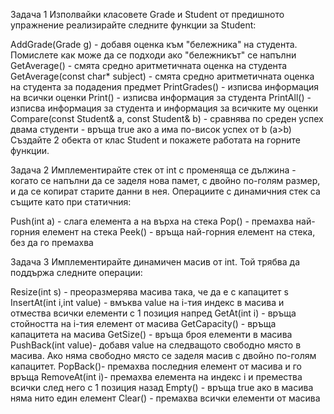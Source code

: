 Задача 1
Изполвайки класовете Grade и Student от предишното упражнение реализирайте следните функции за Student:

AddGrade(Grade g) - добавя оценка към "бележника" на студента. Помислете как може да се подходи ако "бележникът" се напълни
GetAverage() - смята средно аритметичната оценка на студента
GetAverage(const char* subject) - смята средно аритметичната оценка на студента за подадения предмет
PrintGrades() - изписва информация на всички оценки
Print() - изписва информация за студента
PrintAll() - изписва информация за студента и информация за всичките му оценки
Compare(const Student& a, const Student& b) - сравнява по среден успех двама студенти - връща true ако а има по-висок успех от b (а>b)
Създайте 2 обекта от клас Student и покажете работата на горните функции.


Задача 2
Имплементирайте стек от int с променяща се дължина - когато се напълни да се заделя нова памет, с двойно по-голям размер, и да се копират старите данни в нея. Операциите с динамичния стек са същите като при статичния:

Push(int a) - слага елемента a на върха на стека
Pop() - премахва най-горния елемент на стека
Peek() - връща най-горния елемент на стека, без да го премахва


Задача 3
Имплементирайте динамичен масив от int. Той трябва да поддържа следните операции:

Resize(int s) - преоразмерява масива така, че да е с капацитет s
InsertAt(int i,int value) - вмъква value на i-тия индекс в масива и отмества всички елементи с 1 позиция напред
GetAt(int i) - връща стойността на i-тия елемент от масива
GetCapacity() - връща капацитета на масива
GetSize() - връща броя елементи в масива
PushBack(int value)- добавя value на следващото свободно място в масива. Ако няма свободно място се заделя масив с двойно по-голям капацитет.
PopBack()- премахва последния елемент от масива и го връща
RemoveAt(int i)- премахва елемента на индекс i и премества всички след него с 1 позиция назад
Empty() - връща true ако в масива няма нито един елемент
Clear() - премахва всички елементи от масива
